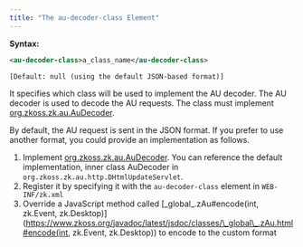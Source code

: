 ```yaml
---
title: "The au-decoder-class Element"
---
```


**Syntax:**

```xml
<au-decoder-class>a_class_name</au-decoder-class>
```

`[Default: null (using the default JSON-based format)]`

It specifies which class will be used to implement the AU decoder. The
AU decoder is used to decode the AU requests. The class must implement
[org.zkoss.zk.au.AuDecoder](https://www.zkoss.org/javadoc/latest/zk/org/zkoss/zk/au/AuDecoder.html).

By default, the AU request is sent in the JSON format. If you prefer to
use another format, you could provide an implementation as follows.

1.  Implement
    [org.zkoss.zk.au.AuDecoder](https://www.zkoss.org/javadoc/latest/zk/org/zkoss/zk/au/AuDecoder.html). You
    can reference the default implementation, inner class AuDecoder in
    `org.zkoss.zk.au.http.DHtmlUpdateServlet`.
2.  Register it by specifying it with the `au-decoder-class` element in
    `WEB-INF/zk.xml`
3.  Override a JavaScript method called
    [\_global\_.zAu#encode(int, zk.Event, zk.Desktop)](https://www.zkoss.org/javadoc/latest/jsdoc/classes/\_global\_.zAu.html#encode(int, zk.Event, zk.Desktop))
    to encode to the custom format
